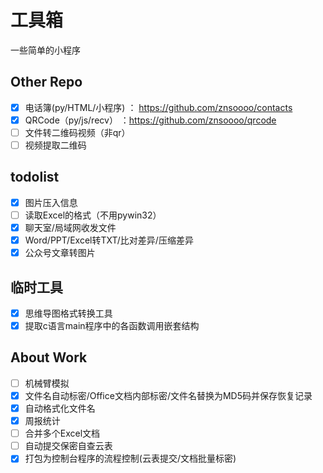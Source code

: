 # 工具箱
一些简单的小程序

## Other Repo
- [x] 电话簿(py/HTML/小程序) ： https://github.com/znsoooo/contacts
- [x] QRCode（py/js/recv） ：https://github.com/znsoooo/qrcode
- [ ] 文件转二维码视频（非qr）
- [ ] 视频提取二维码

## todolist
- [x] 图片压入信息
- [ ] 读取Excel的格式（不用pywin32）
- [x] 聊天室/局域网收发文件
- [x] Word/PPT/Excel转TXT/比对差异/压缩差异
- [x] 公众号文章转图片

## 临时工具
- [x] 思维导图格式转换工具
- [x] 提取c语言main程序中的各函数调用嵌套结构

## About Work
- [ ] 机械臂模拟
- [x] 文件名自动标密/Office文档内部标密/文件名替换为MD5码并保存恢复记录
- [x] 自动格式化文件名
- [x] 周报统计
- [ ] 合并多个Excel文档
- [ ] 自动提交保密自查云表
- [x] 打包为控制台程序的流程控制(云表提交/文档批量标密)
